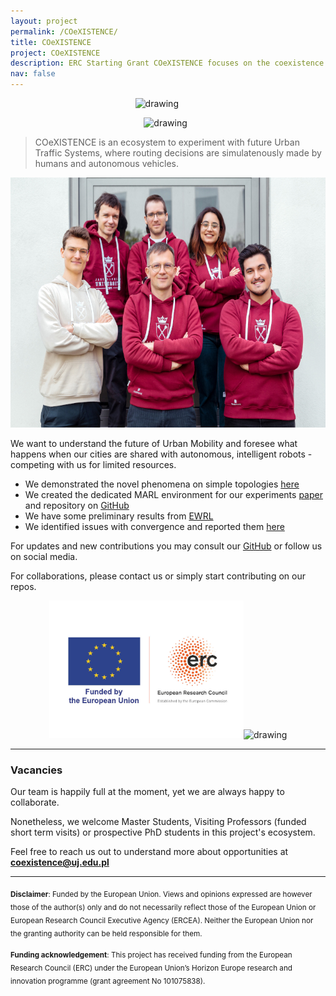 ```yaml
---
layout: project
permalink: /COeXISTENCE/
title: COeXISTENCE
project: COeXISTENCE
description: ERC Starting Grant COeXISTENCE focuses on the coexistence of humans and autonomous vehicles in urban mobility systems. Explore experiments on future traffic systems, machine reinforcement learning, and social systems through innovative research led at Jagiellonian University in Kraków. Follow results and developments on GitHub and engage in collaborations.
nav: false
---
```


<p align="center">
<img src="/./assets/img/Highlight_fig.jpg" alt="drawing" height="230"/>&nbsp;&nbsp;&nbsp;&nbsp;&nbsp;&nbsp;&nbsp;&nbsp;&nbsp;
</p>

<p align="center">
<img src="/./assets/img/logo_COeXISTENCE.jpeg" alt="drawing" class="responsive-logo"/>&nbsp;&nbsp;
</p>

> COeXISTENCE is an ecosystem to experiment with future Urban Traffic Systems, where routing decisions are simulatenously made by humans and autonomous vehicles.

  
<p align="center">
<img src="/./assets/img/p_coexistence/team_coexistence.jpg" alt="team coexistence" height="400"/>
</p>


We want to understand the future of Urban Mobility and foresee what happens when our cities are shared with autonomous, intelligent robots - competing with us for limited resources. 
* We demonstrated the novel phenomena on simple topologies [here](https://www.nature.com/articles/s41598-025-90783-w)
* We created the dedicated MARL environment for our experiments [paper](https://arxiv.org/pdf/2502.20065) and repository on [GitHub](https://github.com/COeXISTENCE-PROJECT/RouteRL)
* We have some preliminary results from [EWRL](https://openreview.net/pdf?id=88zP8xh5D2)
* We identified issues with convergence and reported them [here](https://arxiv.org/pdf/2502.13188)

For updates and new contributions you may consult our [GitHub](https://github.com/COeXISTENCE-PROJECT) or follow us on social media. 

For collaborations, please contact us or simply start contributing on our repos.


<!---
. We create virtual environments where individual agents compete to arrive faster, more reliably and cheaper at their destinations.  Human agents are simulated with detailed behavioural models, estimated and calibrated on the field data to reproduce how we behave and adapt in the cities. In the same environment the deep learning agents try the same - they  use deep reinforcement learning to maximise their rewards. This creates a harsh competition in which machines have upper-hands strong enough to beat us. 



*COeXISTENCE* is a broad and deep experiment in virtual environment on future cities, aimed to discover the new phenomena and propose the new solutions. See the brief overview [here](https://raw.githubusercontent.com/RafalKucharskiPK/rafalkucharskipk.github.io/master/assets/pdf/flyer.pdf) and more thorough [presentation](https://raw.githubusercontent.com/RafalKucharskiPK/rafalkucharskipk.github.io/master/assets/pdf/Wyklad_ERC.pdf).

It spans between fields as diverse as:

* game theory;
* deep reinforcement learning;
* complex social systems;
* sustainability;
* urban mobility;
* agent based modelling;
* discrete choice theory.
--->

<p align="center">
<img src="/./assets/img/LOGO-ERC.jpg" alt="drawing" height="220"/><img src="/./assets/img/logo_kwadrat.jpg" alt="drawing" height="220"/>
</p>

----

### Vacancies

Our team is happily full at the moment, yet we are always happy to collaborate.

Nonetheless, we welcome Master Students, Visiting Professors (funded short term visits) or prospective PhD students in this project's ecosystem. 

Feel free to reach us out to understand more about opportunities at **coexistence@uj.edu.pl**

----


<sub>**Disclaimer**: Funded by the European Union. Views and opinions expressed are however those of the author(s) only and do not necessarily reflect those of the European Union or European Research Council Executive Agency (ERCEA). Neither the European Union nor the granting authority can be held responsible for them.</sub>

<sub>**Funding acknowledgement**: This project has received funding from the European Research Council (ERC) under the European Union’s Horizon Europe research and innovation programme  (grant agreement No 101075838).</sub>

